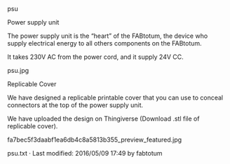 psu

 
Power supply unit


The power supply unit is the “heart” of the FABtotum, the device who supply electrical energy to all others components on the FABtotum. 

It takes 230V AC from the power cord, and it supply 24V CC. 

psu.jpg 

Replicable Cover


We have designed a replicable printable cover that you can use to conceal connectors at the top of the power supply unit.

 We have uploaded the design on Thingiverse (Download .stl file of replicable cover). 

fa7bec5f3daabf1ea6db4c8a5813b355_preview_featured.jpg 
  
psu.txt · Last modified: 2016/05/09 17:49 by fabtotum